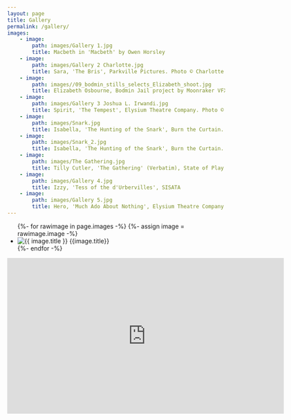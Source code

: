 ```yaml
---
layout: page
title: Gallery
permalink: /gallery/
images:
    - image:
        path: images/Gallery 1.jpg
        title: Macbeth in 'Macbeth' by Owen Horsley
    - image: 
        path: images/Gallery 2 Charlotte.jpg
        title: Sara, 'The Bris', Parkville Pictures. Photo © Charlotte Croft
    - image: 
        path: images//09_bodmin_stills_selects_Elizabeth_shoot.jpg
        title: Elizabeth Osbourne, Bodmin Jail project by Moonraker VFX
    - image: 
        path: images/Gallery 3 Joshua L. Irwandi.jpg
        title: Spirit, 'The Tempest', Elysium Theatre Company. Photo © Joshua L. Irwandi
    - image: 
        path: images/Snark.jpg
        title: Isabella, 'The Hunting of the Snark', Burn the Curtain. Photo © Theo Moye
    - image: 
        path: images/Snark_2.jpg
        title: Isabella, 'The Hunting of the Snark', Burn the Curtain. Photo © Theo Moye
    - image: 
        path: images/The Gathering.jpg
        title: Tilly Cutler, 'The Gathering' (Verbatim), State of Play Arts. Photo © Alastair Nisbet
    - image: 
        path: images/Gallery 4.jpg
        title: Izzy, 'Tess of the d'Urbervilles', SISATA
    - image: 
        path: images/Gallery 5.jpg
        title: Hero, 'Much Ado About Nothing', Elysium Theatre Company. Photo © Joshua L. Irwandi 
---
```


<ul class="gallery">
    {%- for rawimage in page.images -%}
    {%- assign image = rawimage.image -%}
    <li>
        <img src="{{ site.url }}/{{ image.path }}" alt="{{ image.title }}" onclick="overlayImage(this)"/>
        <span>{{image.title}}</span>
    </li>
    {%- endfor -%}
</ul>

<div class="youtube-embed">
    <iframe src="https://player.vimeo.com/video/391805494?" width="640" height="360" frameborder="0" allow="autoplay; fullscreen" allowfullscreen="" id="yui_3_17_2_1_1608744716903_103"></iframe>
</div>

<div class="gallery-overlay">
    <div class="gallery-image-container">
        <a href="javascript:void(0);" class="close-button" onclick="closeOverlay()">
            <span></span>
            <span></span>
            <span></span>
        </a>
        <img id="gallery-image"/>
        <a href="javascript:void(0);" class="prev-button" onclick="galleryPrev()">
            <span></span>
            <span></span>
            <span></span>
        </a>
        <a href="javascript:void(0);" class="next-button" onclick="galleryNext()">
            <span></span>
            <span></span>
            <span></span>
        </a>
    </div>
</div>
